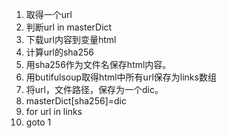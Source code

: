 1. 取得一个url
1. 判断url in masterDict
2. 下载url内容到变量html
2. 计算url的sha256
2. 用sha256作为文件名保存html内容。
3. 用butifulsoup取得html中所有url保存为links数组
3. 将url，文件路径，保存为一个dic。
4. masterDict[sha256]=dic
5. for url in links
1. goto 1
